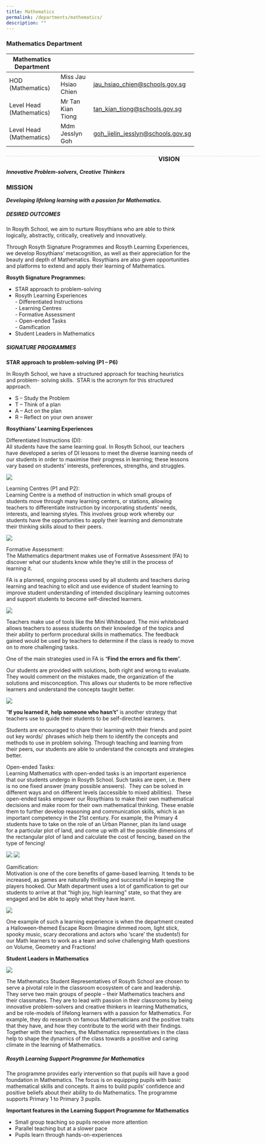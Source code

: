 ```yaml
---
title: Mathematics
permalink: /departments/mathematics/
description: ""
---
```

### Mathematics Department

| Mathematics Department |  | |
| -------- | -------- | -------- |
| HOD (Mathematics) | Miss Jau Hsiao Chien | jau_hsiao_chien@schools.gov.sg |
| Level Head (Mathematics) | Mr Tan Kian Tiong | tan_kian_tiong@schools.gov.sg | 
| Level Head (Mathematics) | Mdm Jesslyn Goh | goh_jielin_jesslyn@schools.gov.sg | 

<div style="line-height: 19.6px; width: 408px; float: left;"><div style="margin-top: 8px; margin-bottom: 8px; line-height: 19.6px; width: 680px; border-bottom: 1px dashed rgb(204, 204, 204); height: 1px; clear: both;"></div></div>

### VISION

***Innovative Problem-solvers, Creative Thinkers*** 

### MISSION

***Developing lifelong learning with a passion for Mathematics.***

##### DESIRED OUTCOMES

In Rosyth School, we aim to nurture Rosythians who are able to think logically, abstractly, critically, creatively and innovatively.

Through Rosyth Signature Programmes and Rosyth Learning Experiences, we develop Rosythians’ metacognition, as well as their appreciation for the beauty and depth of Mathematics. Rosythians are also given opportunities and platforms to extend and apply their learning of Mathematics.

**Rosyth Signature Programmes:**

* STAR approach to problem-solving
* Rosyth Learning Experiences <br>
         - Differentiated Instructions <br>
				 - Learning Centres <br>
				 - Formative Assessment <br>
				 - Open-ended Tasks <br>
				 - Gamification <br>
* Student Leaders in Mathematics

##### SIGNATURE PROGRAMMES

**STAR approach to problem-solving (P1 – P6)**

In Rosyth School, we have a structured approach for teaching heuristics and problem- solving skills.  STAR is the acronym for this structured approach.

* S – Study the Problem
* T – Think of a plan
* A – Act on the plan
* R – Reflect on your own answer

**Rosythians’ Learning Experiences**

Differentiated Instructions (DI): <br>
All students have the same learning goal. In Rosyth School, our teachers have developed a series of DI lessons to meet the diverse learning needs of our students in order to maximise their progress in learning; these lessons vary based on students' interests, preferences, strengths, and struggles.

![](/images/math1.jpg)

Learning Centres (P1 and P2): <br>
Learning Centre is a method of instruction in which small groups of students move through many learning centers, or stations, allowing teachers to differentiate instruction by incorporating students' needs, interests, and learning styles. This involves group work whereby our students have the opportunities to apply their learning and demonstrate their thinking skills aloud to their peers.

![](/images/Math2.png)

Formative Assessment: <br>
The Mathematics department makes use of Formative Assessment (FA) to discover what our students know while they’re still in the process of learning it.

FA is a planned, ongoing process used by all students and teachers during learning and teaching to elicit and use evidence of student learning to improve student understanding of intended disciplinary learning outcomes and support students to become self-directed learners.

![](/images/math3.png)

Teachers make use of tools like the Mini Whiteboard. The mini whiteboard allows teachers to assess students on their knowledge of the topics and their ability to perform procedural skills in mathematics. The feedback gained would be used by teachers to determine if the class is ready to move on to more challenging tasks.

One of the main strategies used in FA is “**Find the errors and fix them**”.

Our students are provided with solutions, both right and wrong to evaluate.  They would comment on the mistakes made, the organization of the solutions and misconception. This allows our students to be more reflective learners and understand the concepts taught better.

![](/images/math4.png)

“**If you learned it, help someone who hasn’t**” is another strategy that teachers use to guide their students to be self-directed learners.

Students are encouraged to share their learning with their friends and point out key words/  phrases which help them to identify the concepts and methods to use in problem solving. Through teaching and learning from their peers, our students are able to understand the concepts and strategies better.

Open-ended Tasks: <br>
Learning Mathematics with open-ended tasks is an important experience that our students undergo in Rosyth School. Such tasks are open, i.e. there is no one fixed answer (many possible answers).  They can be solved in different ways and on different levels (accessible to mixed abilities).  These open-ended tasks empower our Rosythians to make their own mathematical decisions and make room for their own mathematical thinking. These enable them to further develop reasoning and communication skills, which is an important competency in the 21st century. For example, the Primary 4 students have to take on the role of an Urban Planner, plan its land usage for a particular plot of land, and come up with all the possible dimensions of the rectangular plot of land and calculate the cost of fencing, based on the type of fencing!

![](/images/math5.jpg)
![](/images/math6.png)

Gamification: <br>
Motivation is one of the core benefits of game-based learning. It tends to be increased, as games are naturally thrilling and successful in keeping the players hooked. Our Math department uses a lot of gamification to get our students to arrive at that “high joy, high learning” state, so that they are engaged and be able to apply what they have learnt.

![](/images/math8.jpg)

One example of such a learning experience is when the department created a Halloween-themed Escape Room (Imagine dimmed room, light stick, spooky music, scary decorations and actors who ‘scare’ the students!) for our Math learners to work as a team and solve challenging Math questions on Volume, Geometry and Fractions!

**Student Leaders in Mathematics**

![](/images/math9.png)

The Mathematics Student Representatives of Rosyth School are chosen to serve a pivotal role in the classroom ecosystem of care and leadership. They serve two main groups of people – their Mathematics teachers and their classmates. They are to lead with passion in their classrooms by being innovative problem-solvers and creative thinkers in learning Mathematics, and be role-models of lifelong learners with a passion for Mathematics. For example, they do research on famous Mathematicians and the positive traits that they have, and how they contribute to the world with their findings.  Together with their teachers, the Mathematics representatives in the class help to shape the dynamics of the class towards a positive and caring climate in the learning of Mathematics.

##### Rosyth Learning Support Programme for Mathematics

The programme provides early intervention so that pupils will have a good foundation in Mathematics. The focus is on equipping pupils with basic mathematical skills and concepts. It aims to build pupils’ confidence and positive beliefs about their ability to do Mathematics. The programme supports Primary 1 to Primary 3 pupils.

**Important features in the Learning Support Programme for Mathematics**

* Small group teaching so pupils receive more attention
* Parallel teaching but at a slower pace
* Pupils learn through hands-on-experiences
